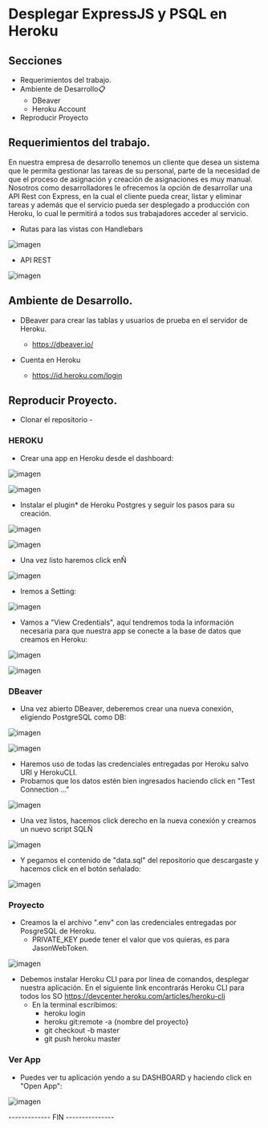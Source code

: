 # Desplegar ExpressJS y PSQL en Heroku

## Secciones
- Requerimientos del trabajo.
- Ambiente de Desarrollo📋
  - DBeaver
  - Heroku Account
- Reproducir Proyecto
 
 ## Requerimientos del trabajo.
 
En nuestra empresa de desarrollo tenemos un cliente que desea un sistema que le permita
gestionar las tareas de su personal, parte de la necesidad de que el proceso de asignación y
creación de asignaciones es muy manual. Nosotros como desarrolladores le ofrecemos la
opción de desarrollar una API Rest con Express, en la cual el cliente pueda crear, listar y
eliminar tareas y además que el servicio pueda ser desplegado a producción con Heroku, lo
cual le permitirá a todos sus trabajadores acceder al servicio.

- Rutas para las vistas con Handlebars

![imagen](https://user-images.githubusercontent.com/68036938/162593922-f8083d86-3347-4663-b8b2-909ef0c1a866.png)

- API REST

![imagen](https://user-images.githubusercontent.com/68036938/162593945-9f83e131-8939-4e58-a11a-f8d65e0ff5c3.png)

## Ambiente de Desarrollo.
- DBeaver para crear las tablas y usuarios de prueba en el servidor de Heroku.
  - https://dbeaver.io/

- Cuenta en Heroku
  - https://id.heroku.com/login

## Reproducir Proyecto.

* Clonar el repositorio -
### HEROKU

- Crear una app en Heroku desde el dashboard:

![imagen](https://user-images.githubusercontent.com/68036938/162594103-7f38bd73-78c3-4466-8505-25454e375cbe.png)

![imagen](https://user-images.githubusercontent.com/68036938/162594108-d30d871c-0969-4ca4-8927-b624d1c1abd6.png)

- Instalar el plugin* de Heroku Postgres y seguir los pasos para su creación.

![imagen](https://user-images.githubusercontent.com/68036938/162594276-84c1cf0f-3527-40ae-826a-4436be7a8653.png)

![imagen](https://user-images.githubusercontent.com/68036938/162594294-18c0780d-02fa-480d-81a7-7b87d595e666.png)

- Una vez listo haremos click enÑ

![imagen](https://user-images.githubusercontent.com/68036938/162594310-f9f5ef7d-171e-45cf-8a4b-c8e12277f561.png)

- Iremos a Setting:

![imagen](https://user-images.githubusercontent.com/68036938/162594329-cfdcee27-5488-4760-8d02-c6bf325204ca.png)

- Vamos a "View Credentials", aquí tendremos toda la información necesaria para que nuestra app se conecte a la base de datos que creamos en Heroku:

![imagen](https://user-images.githubusercontent.com/68036938/162594359-d3225668-660b-4560-a266-824f976961aa.png)

![imagen](https://user-images.githubusercontent.com/68036938/162594403-6cb0fd8f-e3ea-4d73-8f92-c7218db80859.png)

### DBeaver

- Una vez abierto DBeaver, deberemos crear una nueva conexión, eligiendo PostgreSQL como DB:

![imagen](https://user-images.githubusercontent.com/68036938/162594438-791e6319-4316-4c98-b43f-388f237e63c8.png)

![imagen](https://user-images.githubusercontent.com/68036938/162594453-8c8d53d9-23ce-4b94-9cab-a996e06e1f64.png)

- Haremos uso de todas las credenciales entregadas por Heroku salvo URI y HerokuCLI.
- Probamos que los datos estén bien ingresados haciendo click en "Test Connection ..."

![imagen](https://user-images.githubusercontent.com/68036938/162594497-1360ecc4-7255-4de6-804d-0711cf62c461.png)

- Una vez listos, hacemos click derecho en la nueva conexión y creamos un nuevo script SQLÑ

![imagen](https://user-images.githubusercontent.com/68036938/162594511-0e4082c5-a517-4bbb-9939-62b17862562c.png)

- Y pegamos el contenido de "data.sql" del repositorio que descargaste y hacemos click en el botón señalado:

![imagen](https://user-images.githubusercontent.com/68036938/162594548-9a0d3f52-946e-47db-bf82-bd1ad38dd782.png)

### Proyecto

- Creamos la el archivo ".env" con las credenciales entregadas por PosgreSQL de Heroku.
  - PRIVATE_KEY puede tener el valor que vos quieras, es para JasonWebToken.

![imagen](https://user-images.githubusercontent.com/68036938/162594609-6ba0e2e3-680e-4717-9184-94c0205f84de.png)

- Debemos instalar Heroku CLI para por línea de comandos, desplegar nuestra aplicación. En el siguiente link encontrarás Heroku CLI para todos los SO https://devcenter.heroku.com/articles/heroku-cli
  - En la terminal escribimos:
    - heroku login
    - heroku git:remote -a {nombre del proyecto}
    - git checkout -b master
    - git push heroku master

### Ver App

- Puedes ver tu aplicación yendo a su DASHBOARD y haciendo click en "Open App":

![imagen](https://user-images.githubusercontent.com/68036938/162594726-eea13971-0223-490e-9ddc-a4f38285df31.png)

------------- FIN ---------------
